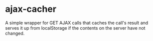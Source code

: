 ajax-cacher
===========

A simple wrapper for GET AJAX calls that caches the call's result and serves it up from localStorage if the contents on the server have not changed.
